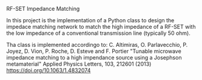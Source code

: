 RF-SET Impedance Matching

In this project is the implementation of a Python class to design the impedace matching network to match the high impedance of a RF-SET with the low impedance of a conventional transmission line (typically 50 ohm).

Tha class is implemented accordingo to:
C. Altimiras, O. Parlavecchio, P. Joyez, D. Vion, P. Roche, D. Esteve and F. Portier
"Tunable microwave impedance matching to a high impendance source using a Josephson metamaterial"
Applied Physics Letters, 103, 212601 (2013)
https://doi.org/10.1063/1.4832074

